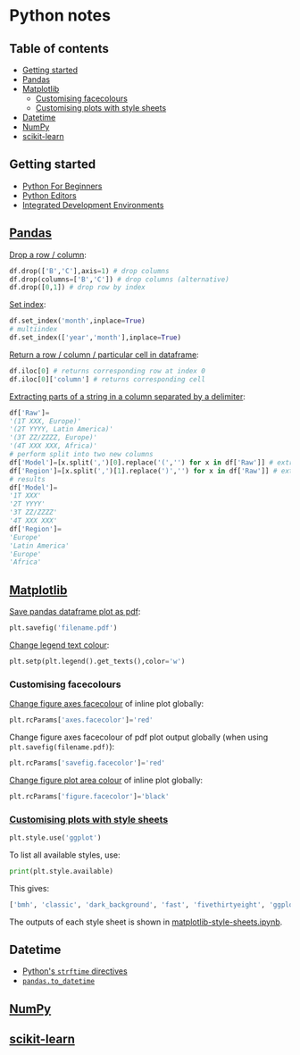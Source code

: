 # Python notes <!-- omit in toc -->

## Table of contents <!-- omit in toc -->

- [Getting started](#getting-started)
- [Pandas](#pandas)
- [Matplotlib](#matplotlib)
  - [Customising facecolours](#customising-facecolours)
  - [Customising plots with style sheets](#customising-plots-with-style-sheets)
- [Datetime](#datetime)
- [NumPy](#numpy)
- [scikit-learn](#scikit-learn)

## Getting started

* [Python For Beginners](https://www.python.org/about/gettingstarted/)
* [Python Editors](https://wiki.python.org/moin/PythonEditors)
* [Integrated Development Environments](https://wiki.python.org/moin/IntegratedDevelopmentEnvironments)

## [Pandas](http://pandas.pydata.org/pandas-docs/stable/)

[Drop a row / column](https://pandas.pydata.org/pandas-docs/stable/reference/api/pandas.DataFrame.drop.html):

```python
df.drop(['B','C'],axis=1) # drop columns
df.drop(columns=['B','C']) # drop columns (alternative)
df.drop([0,1]) # drop row by index
```

[Set index](https://pandas.pydata.org/pandas-docs/stable/reference/api/pandas.DataFrame.set_index.html#pandas.DataFrame.set_index):

```python
df.set_index('month',inplace=True)
# multiindex
df.set_index(['year','month'],inplace=True)
```

[Return a row / column / particular cell in dataframe](https://stackoverflow.com/a/16729808/4573584):

```python
df.iloc[0] # returns corresponding row at index 0
df.iloc[0]['column'] # returns corresponding cell 
```

[Extracting parts of a string in a column separated by a delimiter](https://stackoverflow.com/a/44922659/4573584):

```python
df['Raw']=
'(1T XXX, Europe)'
'(2T YYYY, Latin America)'
'(3T ZZ/ZZZZ, Europe)'
'(4T XXX XXX, Africa)'
# perform split into two new columns
df['Model']=[x.split(',')[0].replace('(','') for x in df['Raw']] # extract first section; remove opening parenthesis
df['Region']=[x.split(',')[1].replace(')','') for x in df['Raw']] # extract second section; remove closing parenthesis
# results
df['Model']=
'1T XXX'
'2T YYYY'
'3T ZZ/ZZZZ'
'4T XXX XXX'
df['Region']=
'Europe'
'Latin America'
'Europe'
'Africa'
```

## [Matplotlib](https://matplotlib.org/)

[Save pandas dataframe plot as pdf](https://stackoverflow.com/a/35484725/4573584):

```python
plt.savefig('filename.pdf')
```

[Change legend text colour](https://stackoverflow.com/a/47229840/4573584): 

```python
plt.setp(plt.legend().get_texts(),color='w')
```

### Customising facecolours

[Change figure axes facecolour](https://stackoverflow.com/a/39176226/4573584) of inline plot globally:

```python
plt.rcParams['axes.facecolor']='red'
```

Change figure axes facecolour of pdf plot output globally (when using `plt.savefig(filename.pdf)`):

```python
plt.rcParams['savefig.facecolor']='red'
```

[Change figure plot area colour](https://stackoverflow.com/a/40371037/4573584) of inline plot globally:

```python
plt.rcParams['figure.facecolor']='black'
```

### [Customising plots with style sheets](https://matplotlib.org/users/style_sheets.html)

```python
plt.style.use('ggplot')
```

To list all available styles, use:

```python
print(plt.style.available)
```

This gives:

```python
['bmh', 'classic', 'dark_background', 'fast', 'fivethirtyeight', 'ggplot', 'grayscale', 'seaborn-bright', 'seaborn-colorblind', 'seaborn-dark-palette', 'seaborn-dark', 'seaborn-darkgrid', 'seaborn-deep', 'seaborn-muted', 'seaborn-notebook', 'seaborn-paper', 'seaborn-pastel', 'seaborn-poster', 'seaborn-talk', 'seaborn-ticks', 'seaborn-white', 'seaborn-whitegrid', 'seaborn', 'Solarize_Light2', 'tableau-colorblind10', '_classic_test']
```

The outputs of each style sheet is shown in [matplotlib-style-sheets.ipynb](https://github.com/nmstreethran/coding/blob/master/matplotlib-style-sheets.ipynb).

## Datetime

* [Python's `strftime` directives](http://strftime.org/)
* [`pandas.to_datetime`](https://pandas.pydata.org/pandas-docs/stable/reference/api/pandas.to_datetime.html)

## [NumPy](http://www.numpy.org/)

## [scikit-learn](https://scikit-learn.org/stable/)
